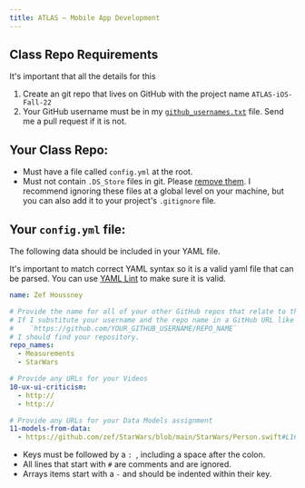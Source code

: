 ```yaml
---
title: ATLAS — Mobile App Development
---
```


## Class Repo Requirements

It's important that all the details for this

1. Create an git repo that lives on GitHub with the project name `ATLAS-iOS-Fall-22`
2. Your GitHub username must be in my [`github_usernames.txt`](https://github.com/zef/ATLAS-iOS/blob/main/github_usernames.txt) file. Send me a pull request if it is not.


## Your Class Repo:

- Must have a file called `config.yml` at the root.
- Must not contain `.DS_Store` files in git. Please [remove them](https://stackoverflow.com/questions/107701/how-can-i-remove-ds-store-files-from-a-git-repository). I recommend ignoring these files at a global level on your machine, but you can also add it to your project's `.gitignore` file.


## Your `config.yml` file:

The following data should be included in your YAML file.

It's important to match correct YAML syntax so it is a valid yaml file that can be
parsed. You can use [YAML Lint](http://www.yamllint.com) to make sure it is
valid.

```yaml
name: Zef Houssney

# Provide the name for all of your other GitHub repos that relate to this class.
# If I substitute your username and the repo name in a GitHub URL like this:
#    `https://github.com/YOUR_GITHUB_USERNAME/REPO_NAME`
# I should find your repository.
repo_names:
  - Measurements
  - StarWars

# Provide any URLs for your Videos
10-ux-ui-criticism:
  - http://
  - http://

# Provide any URLs for your Data Models assignment
11-models-from-data:
  - https://github.com/zef/StarWars/blob/main/StarWars/Person.swift#L16
```

- Keys must be followed by a `: `, including a space after the colon.
- All lines that start with `#` are comments and are ignored.
- Arrays items start with a `-` and should be indented within their key.

